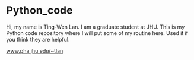 Python_code
===========
Hi, my name is Ting-Wen Lan. 
I am a graduate student at JHU. This is my Python code repository where I will put some of my routine here. 
Used it if you think they are helpful. 

www.pha.jhu.edu/~tlan